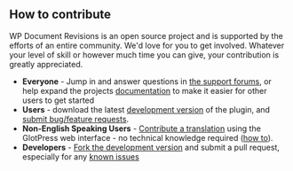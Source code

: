 ## How to contribute ##

WP Document Revisions is an open source project and is supported by the efforts of an entire community. We'd love for you to get involved. Whatever your level of skill or however much time you can give, your contribution is greatly appreciated.

* **Everyone** - Jump in and answer questions in [the support forums](http://wordpress.org/support/plugin/wp-document-revisions), or help expand the projects [documentation](https://github.com/benbalter/WP-Document-Revisions/tree/master/docs) to make it easier for other users to get started
* **Users** - download the latest [development version](https://github.com/benbalter/WP-Document-Revisions/tree/develop) of the plugin, and [submit bug/feature requests](https://github.com/benbalter/WP-Document-Revisions/issues).
* **Non-English Speaking Users** - [Contribute a translation](http://translations.benbalter.com/projects/wp-document-revisions/) using the GlotPress web interface - no technical knowledge required ([how to](http://translations.benbalter.com/projects/how-to-translate)).
* **Developers** - [Fork the development version](https://github.com/benbalter/WP-Document-Revisions/tree/develop) and submit a pull request, especially for any [known issues](https://github.com/benbalter/WP-Document-Revisions/issues?direction=desc&sort=created&state=open)
